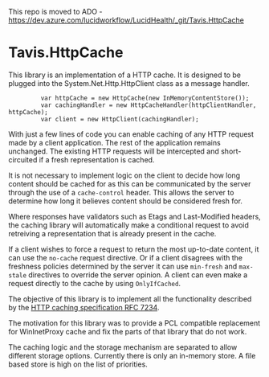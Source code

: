 This repo is moved to ADO -https://dev.azure.com/lucidworkflow/LucidHealth/_git/Tavis.HttpCache
# Tavis.HttpCache

This library is an implementation of a HTTP cache.  It is designed to be plugged into the System.Net.Http.HttpClient class as a message handler.
	
             var httpCache = new HttpCache(new InMemoryContentStore());
             var cachingHandler = new HttpCacheHandler(httpClientHandler, httpCache);
             var client = new HttpClient(cachingHandler);

With just a few lines of code you can enable caching of any HTTP request made by a client application. The rest of the application remains unchanged.  The existing HTTP requests will be intercepted and short-circuited if a fresh representation is cached.

It is not necessary to implement logic on the client to decide how long content should be cached for as this can be communicated by the server through the use of a `cache-control` header.  This allows the server to determine how long it believes content should be considered fresh for.

Where responses have validators such as Etags and Last-Modified headers, the caching library will automatically make a conditional request to avoid retreiving a representation that is already present in the cache.

If a client wishes to force a request to return the most up-to-date content, it can use the `no-cache` request directive. Or if a client disagrees with the freshness policies determined by the server it can use `min-fresh` and `max-stale` directives to override the server opinion.  A client can even make a request directly to the cache by using `OnlyIfCached`.

The objective of this library is to implement all the functionality described by the [HTTP caching specification RFC 7234](https://tools.ietf.org/html/rfc7234).

The motivation for this library was to provide a PCL compatible replacement for WinInetProxy cache and fix the parts of that library that do not work.

The caching logic and the storage mechanism are separated to allow different storage options.  Currently there is only an in-memory store.  A file based store is high on the list of priorities.
